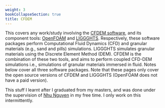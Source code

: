 ```yaml
---
weight: 3
bookCollapseSection: true
title: CFDEM
---
```


This covers any work/study involving the [CFDEM software](https://www.cfdem.com/media/CFDEM/docu/CFDEMcoupling_Manual.html), and its component tools: [OpenFOAM](https://www.openfoam.com/) and [LIGGGHTS](https://www.cfdem.com/media/DEM/docu/Manual.html). Respectively, these software packages perform Computational Fluid Dynamics (CFD) and granular materials (e.g., sand and pills) simulations. LIGGGHTS simulates granular materials using the Discrete Element Method (DEM). CFDEM is the combination of these two tools, and aims to perform coupled CFD-DEM simulations i.e., simulations of granular materials immersed in fluid. Notes below cover all three software packages. Note that these pages only cover the open source versions of CFDEM and LIGGGHTS (OpenFOAM does not have a paid version).

This stuff I learnt after I graduated from my masters, and was done under the supervision of [Nhu Nguyen](https://scholar.google.com/citations?user=IZuUn6YAAAAJ&hl=en&oi=ao) in my free time. I only work on this intermittently.